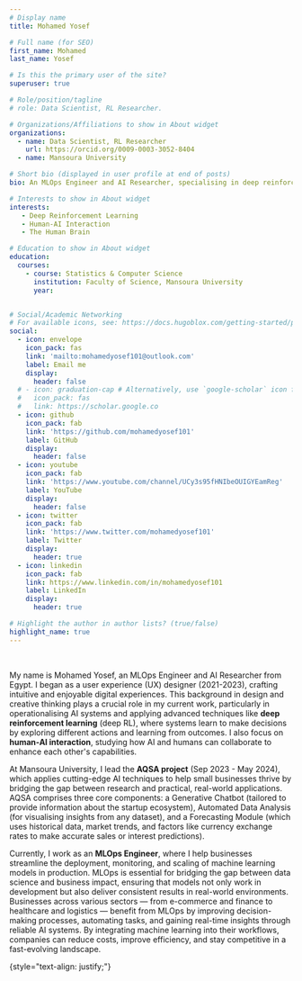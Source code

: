 ```yaml
---
# Display name
title: Mohamed Yosef

# Full name (for SEO)
first_name: Mohamed
last_name: Yosef

# Is this the primary user of the site?
superuser: true

# Role/position/tagline
# role: Data Scientist, RL Researcher.

# Organizations/Affiliations to show in About widget
organizations:
  - name: Data Scientist, RL Researcher
    url: https://orcid.org/0009-0003-3052-8404
  - name: Mansoura University

# Short bio (displayed in user profile at end of posts)
bio: An MLOps Engineer and AI Researcher, specialising in deep reinforcement learning, NLP, and human-AI interaction.

# Interests to show in About widget
interests:
   - Deep Reinforcement Learning
   - Human-AI Interaction
   - The Human Brain 

# Education to show in About widget
education:
  courses:
    - course: Statistics & Computer Science
      institution: Faculty of Science, Mansoura University
      year: 


# Social/Academic Networking
# For available icons, see: https://docs.hugoblox.com/getting-started/page-builder/#icons
social:
  - icon: envelope
    icon_pack: fas
    link: 'mailto:mohamedyosef101@outlook.com'
    label: Email me
    display: 
      header: false
  # - icon: graduation-cap # Alternatively, use `google-scholar` icon from `ai` icon pack
  #   icon_pack: fas
  #   link: https://scholar.google.co
  - icon: github
    icon_pack: fab
    link: 'https://github.com/mohamedyosef101'
    label: GitHub
    display:
      header: false
  - icon: youtube
    icon_pack: fab
    link: 'https://www.youtube.com/channel/UCy3s95fHNIbeOUIGYEamReg'
    label: YouTube 
    display: 
      header: false
  - icon: twitter
    icon_pack: fab
    link: 'https://www.twitter.com/mohamedyosef101'
    label: Twitter
    display: 
      header: true
  - icon: linkedin
    icon_pack: fab
    link: https://www.linkedin.com/in/mohamedyosef101
    label: LinkedIn
    display: 
      header: true

# Highlight the author in author lists? (true/false)
highlight_name: true
---
```


<br>

My name is Mohamed Yosef, an MLOps Engineer and AI Researcher from Egypt. I began as a user experience (UX) designer (2021-2023), crafting intuitive and enjoyable digital experiences. This background in design and creative thinking plays a crucial role in my current work, particularly in operationalising AI systems and applying advanced techniques like **deep reinforcement learning** (deep RL), where systems learn to make decisions by exploring different actions and learning from outcomes. I also focus on **human-AI interaction**, studying how AI and humans can collaborate to enhance each other's capabilities.

At Mansoura University, I lead the **AQSA project** (Sep 2023 - May 2024), which applies cutting-edge AI techniques to help small businesses thrive by bridging the gap between research and practical, real-world applications. AQSA comprises three core components: a Generative Chatbot (tailored to provide information about the startup ecosystem), Automated Data Analysis (for visualising insights from any dataset), and a Forecasting Module (which uses historical data, market trends, and factors like currency exchange rates to make accurate sales or interest predictions).

Currently, I work as an **MLOps Engineer**, where I help businesses streamline the deployment, monitoring, and scaling of machine learning models in production. MLOps is essential for bridging the gap between data science and business impact, ensuring that models not only work in development but also deliver consistent results in real-world environments. Businesses across various sectors — from e-commerce and finance to healthcare and logistics — benefit from MLOps by improving decision-making processes, automating tasks, and gaining real-time insights through reliable AI systems. By integrating machine learning into their workflows, companies can reduce costs, improve efficiency, and stay competitive in a fast-evolving landscape.

{style="text-align: justify;"}
